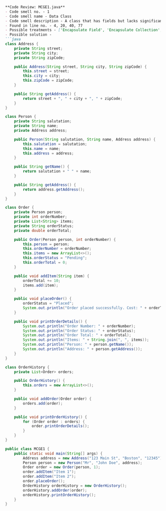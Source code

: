 ```markdown
**Code Review: MCGE1.java**
- Code smell no. - 1
- Code smell name - Data Class
- Code smell description - A class that has fields but lacks significant behavior beyond getters and setters.
- Found in line no. - 4, 20, 40, 77
- Possible treatments - ['Encapsulate Field', 'Encapsulate Collection', 'Move Method and Extract Method', 'Remove Setting Method and Hide Method']
- Possible solution - 
```java
class Address {
    private String street;
    private String city;
    private String zipCode;

    public Address(String street, String city, String zipCode) {
        this.street = street;
        this.city = city;
        this.zipCode = zipCode;
    }

    public String getAddress() {
        return street + ", " + city + ", " + zipCode;
    }
}

class Person {
    private String salutation;
    private String name;
    private Address address;

    public Person(String salutation, String name, Address address) {
        this.salutation = salutation;
        this.name = name;
        this.address = address;
    }

    public String getName() {
        return salutation + " " + name;
    }

    public String getAddress() {
        return address.getAddress();
    }
}

class Order {
    private Person person;
    private int orderNumber;
    private List<String> items;
    private String orderStatus;
    private double orderTotal;

    public Order(Person person, int orderNumber) {
        this.person = person;
        this.orderNumber = orderNumber;
        this.items = new ArrayList<>();
        this.orderStatus = "Pending";
        this.orderTotal = 0;
    }

    public void addItem(String item) {
        orderTotal += 10;
        items.add(item);
    }

    public void placeOrder() {
        orderStatus = "Placed";
        System.out.println("Order placed successfully. Cost: " + orderTotal);
    }

    public void printOrderDetails() {
        System.out.println("Order Number: " + orderNumber);
        System.out.println("Order Status: " + orderStatus);
        System.out.println("Order Total: " + orderTotal);
        System.out.println("Items: " + String.join(", ", items));
        System.out.println("Person: " + person.getName());
        System.out.println("Address: " + person.getAddress());
    }
}

class OrderHistory {
    private List<Order> orders;

    public OrderHistory() {
        this.orders = new ArrayList<>();
    }

    public void addOrder(Order order) {
        orders.add(order);
    }

    public void printOrderHistory() {
        for (Order order : orders) {
            order.printOrderDetails();
        }
    }
}

public class MCGE1 {
    public static void main(String[] args) {
        Address address = new Address("123 Main St", "Boston", "12345");
        Person person = new Person("Mr", "John Doe", address);
        Order order = new Order(person, 1);
        order.addItem("Item 1");
        order.addItem("Item 2");
        order.placeOrder();
        OrderHistory orderHistory = new OrderHistory();
        orderHistory.addOrder(order);
        orderHistory.printOrderHistory();
    }
}
``` 
```